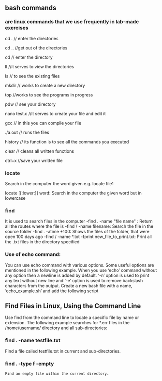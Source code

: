 ## bash commands

### are linux commands that we use frequently in lab-made exercises

cd . // enter the directories

cd .. //get out of the directories

cd // enter the directory

ll //it serves to view the directories

ls // to see the existing files

mkdir // works to create a new directory

top //works to see the programs in progress

pdw // see your directory

nano test.c //it serves to create your file and edit it

gcc // in this you can compile your file

./a.out // runs the files

history // its function is to see all the commands you executed

clear // cleans all written functions

ctrl+x //save your written file

### locate
Search in the computer the word given e.g. locate file1

locate [[:lower:]] word: Search in the computer the given word but in lowercase
### find
It is used to search files in the computer
-find . -name "file name" : Return all the routes where the file is
-find / -name filename: Search the file in the source folder
-find . -atime +100: Shows the files of the folder, that were open 100 days ago -find / -name *.txt -fprint new_file_to_print.txt: Print all the .txt files in the directory specified

### Use of echo command:
You can use echo command with various options. Some useful options are mentioned in the following example. When you use ‘echo’ command without any option then a newline is added by default. ‘-n’ option is used to print any text without new line and ‘-e’ option is used to remove backslash characters from the output. Create a new bash file with a name, ‘echo_example.sh’ and add the following script

## Find Files in Linux, Using the Command Line
Use find from the command line to locate a specific file by name or extension. The following example searches for *.err files in the /home/username/ directory and all sub-directories:

### find . -name testfile.txt
Find a file called testfile.txt in current and sub-directories.

### find . -type f -empty
	Find an empty file within the current directory.

